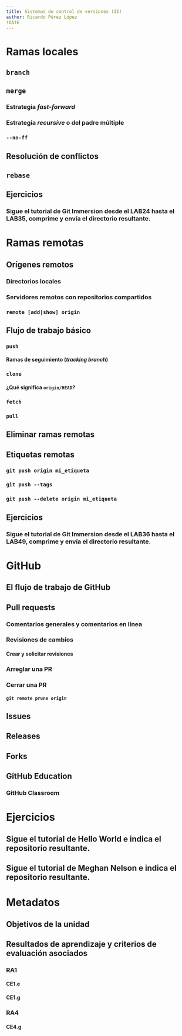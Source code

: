 ```yaml
---
title: Sistemas de control de versiones (II)
author: Ricardo Pérez López
!DATE
---
```


# Ramas locales

## `branch`

## `merge`

### Estrategia *fast-forward*

### Estrategia *recursive* o del padre múltiple

### `--no-ff`

## Resolución de conflictos

## `rebase`

## Ejercicios

### Sigue el tutorial de Git Immersion desde el LAB24 hasta el LAB35, comprime y envía el directorio resultante.

# Ramas remotas

## Orígenes remotos

### Directorios locales

### Servidores remotos con repositorios compartidos

### `remote [add|show] origin`

## Flujo de trabajo básico

### `push`

#### Ramas de seguimiento (*tracking branch*)

### `clone`

#### ¿Qué significa `origin/HEAD`?

### `fetch`

### `pull`

## Eliminar ramas remotas

## Etiquetas remotas

### `git push origin mi_etiqueta`

### `git push --tags`

### `git push --delete origin mi_etiqueta`

## Ejercicios

### Sigue el tutorial de Git Immersion desde el LAB36 hasta el LAB49, comprime y envía el directorio resultante.

# GitHub

## El flujo de trabajo de GitHub

## Pull requests

### Comentarios generales y comentarios en línea

### Revisiones de cambios

#### Crear y solicitar revisiones

### Arreglar una PR

### Cerrar una PR

#### `git remote prune origin`

## Issues

## Releases

## Forks

## GitHub Education

### GitHub Classroom

# Ejercicios

## Sigue el tutorial de Hello World e indica el repositorio resultante.

## Sigue el tutorial de Meghan Nelson e indica el repositorio resultante.

# Metadatos

## Objetivos de la unidad

## Resultados de aprendizaje y criterios de evaluación asociados

### RA1

#### CE1.e

#### CE1.g

### RA4

#### CE4.g

